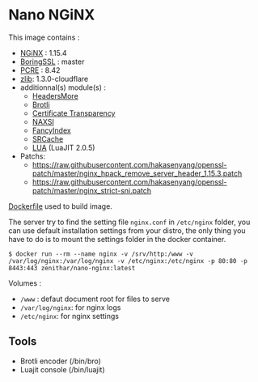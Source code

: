 # Nano NGiNX

This image contains :

* [NGiNX](http://nginx.org) : 1.15.4
* [BoringSSL](https://boringssl.googlesource.com/boringssl/) : master
* [PCRE](http://www.pcre.org) : 8.42
* [zlib](http://zlib.net): 1.3.0-cloudflare
* additionnal(s) module(s) :
  * [HeadersMore](https://github.com/openresty/headers-more-nginx-module)
  * [Brotli](https://github.com/google/ngx_brotli)
  * [Certificate Transparency](https://github.com/grahamedgecombe/nginx-ct)
  * [NAXSI](https://github.com/nbs-system/naxsi)
  * [FancyIndex](https://github.com/aperezdc/ngx-fancyindex)
  * [SRCache](https://github.com/openresty/srcache-nginx-module)
  * [LUA](https://github.com/openresty/lua-nginx-module) (LuaJIT 2.0.5) 
* Patchs:
  * https://raw.githubusercontent.com/hakasenyang/openssl-patch/master/nginx_hpack_remove_server_header_1.15.3.patch
  * https://raw.githubusercontent.com/hakasenyang/openssl-patch/master/nginx_strict-sni.patch

[Dockerfile](https://gist.github.com/Zenithar/9209968) used to build image.

The server try to find the setting file `nginx.conf` in `/etc/nginx` folder, you can use default installation settings from your distro, the only thing you have to do is to mount the settings folder in the docker container.

```
$ docker run --rm --name nginx -v /srv/http:/www -v /var/log/nginx:/var/log/nginx -v /etc/nginx:/etc/nginx -p 80:80 -p 8443:443 zenithar/nano-nginx:latest
```

Volumes :

 * `/www` : defaut document root for files to serve
 * `/var/log/nginx`: for nginx logs
 * `/etc/nginx`: for nginx settings

## Tools

 * Brotli encoder (/bin/bro)
 * Luajit console (/bin/luajit)
